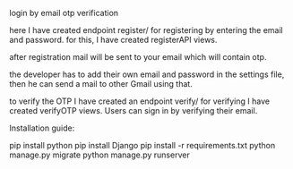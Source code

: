 login by email otp verification

here I have created endpoint register/ for registering by entering the email and password. for this, I have created registerAPI views.

after registration mail will be sent to your email which will contain otp.

the developer has to add their own email and password in the settings file, then he can send a mail to other Gmail using that.

to verify the OTP I have created an endpoint verify/ for verifying I have created verifyOTP views.
Users can sign in by verifying their email.


Installation guide:

pip install python
pip install Django
pip install -r requirements.txt
python manage.py migrate
python manage.py runserver
